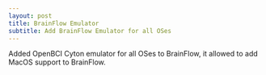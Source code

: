 ```yaml
---
layout: post
title: BrainFlow Emulator
subtitle: Add BrainFlow Emulator for all OSes
---
```


Added OpenBCI Cyton emulator for all OSes to BrainFlow, it allowed to add MacOS support to BrainFlow.
